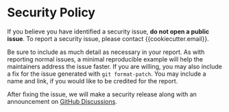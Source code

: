 # Security Policy

If you believe you have identified a security issue, **do not open a public issue**. To  report a security issue, please contact {{cookiecutter.email}}.

Be sure to include as much detail as necessary in your report. As with
reporting normal issues, a minimal reproducible example will help the
maintainers address the issue faster. If you are willing, you may also
include a fix for the issue generated with `git format-patch`. You may
include a name and link, if you would like to be credited for the report.

After fixing the issue, we will make a security release along with an
announcement on [GitHub Discussions](https://github.com/{{cookiecutter.github_user}}/{{cookiecutter.project_name}}/discussions).
